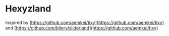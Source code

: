 # Hexyzland
Inspired by [https://github.com/aemkei/tixy](https://github.com/aemkei/tixy) and [https://github.com/blinry/sliderland](https://github.com/aemkei/tixy) 